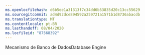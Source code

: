 ```yaml
---
ms.openlocfilehash: d6b5ee1a31313f7c34dd6b53835d20c13cc55629
ms.sourcegitcommit: ad4d92dce894592a259721a1571b1d8736abacdb
ms.translationtype: MT
ms.contentlocale: pt-BR
ms.lasthandoff: 08/04/2020
ms.locfileid: "87568392"
---
```

 <span data-ttu-id="6a04a-101">Mecanismo de Banco de Dados</span><span class="sxs-lookup"><span data-stu-id="6a04a-101">Database Engine</span></span> 